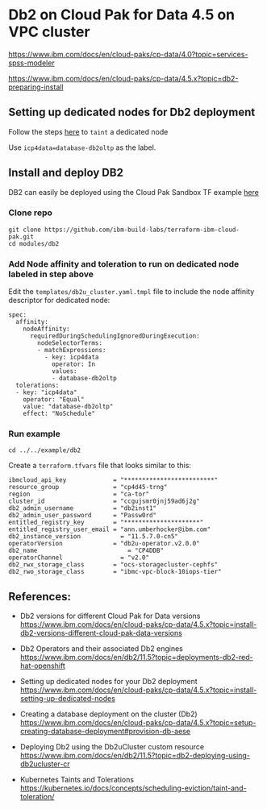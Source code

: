 # Db2 on Cloud Pak for Data 4.5 on VPC cluster

https://www.ibm.com/docs/en/cloud-paks/cp-data/4.0?topic=services-spss-modeler

https://www.ibm.com/docs/en/cloud-paks/cp-data/4.5.x?topic=db2-preparing-install

## Setting up dedicated nodes for Db2 deployment

Follow the steps [here](https://www.ibm.com/docs/en/cloud-paks/cp-data/4.5.x?topic=install-setting-up-dedicated-nodes) to `taint` a dedicated node

Use `icp4data=database-db2oltp` as the label.

## Install and deploy DB2

DB2 can easily be deployed using the Cloud Pak Sandbox TF example [here](https://github.com/ibm-build-labs/terraform-ibm-cloud-pak/tree/main/examples/Db2)

### Clone repo
```
git clone https://github.com/ibm-build-labs/terraform-ibm-cloud-pak.git
cd modules/db2
```
### Add Node affinity and toleration to run on dedicated node labeled in step above
Edit the `templates/db2u_cluster.yaml.tmpl` file to include the node affinity descriptor for dedicated node:
```
spec:
  affinity:
    nodeAffinity:
      requiredDuringSchedulingIgnoredDuringExecution:
        nodeSelectorTerms:
        - matchExpressions:
          - key: icp4data
            operator: In
            values:
            - database-db2oltp
  tolerations:
  - key: "icp4data"
    operator: "Equal"
    value: "database-db2oltp"
    effect: "NoSchedule"
```
### Run example
```
cd ../../example/db2
```
Create a `terraform.tfvars` file that looks similar to this: 
```
ibmcloud_api_key             = "*************************"
resource_group               = "cp4d45-trng"
region                       = "ca-tor"
cluster_id                   = "ccgujsmr0jnj59ad6j2g"
db2_admin_username           = "db2inst1"
db2_admin_user_password      = "Passw0rd"
entitled_registry_key        = "*********************"
entitled_registry_user_email = "ann.umberhocker@ibm.com"
db2_instance_version	       = "11.5.7.0-cn5"
operatorVersion              = "db2u-operator.v2.0.0"
db2_name		                 = "CP4DDB"
operatorChannel		           = "v2.0"
db2_rwx_storage_class        = "ocs-storagecluster-cephfs"
db2_rwo_storage_class        = "ibmc-vpc-block-10iops-tier"
```
## References:
- Db2 versions for different Cloud Pak for Data versions
https://www.ibm.com/docs/en/cloud-paks/cp-data/4.5.x?topic=install-db2-versions-different-cloud-pak-data-versions

- Db2 Operators and their associated Db2 engines
https://www.ibm.com/docs/en/db2/11.5?topic=deployments-db2-red-hat-openshift

- Setting up dedicated nodes for your Db2 deployment
https://www.ibm.com/docs/en/cloud-paks/cp-data/4.5.x?topic=install-setting-up-dedicated-nodes

- Creating a database deployment on the cluster (Db2)
https://www.ibm.com/docs/en/cloud-paks/cp-data/4.5.x?topic=setup-creating-database-deployment#provision-db-aese

- Deploying Db2 using the Db2uCluster custom resource
https://www.ibm.com/docs/en/db2/11.5?topic=db2-deploying-using-db2ucluster-cr

- Kubernetes Taints and Tolerations
https://kubernetes.io/docs/concepts/scheduling-eviction/taint-and-toleration/


